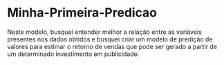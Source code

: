 # Minha-Primeira-Predicao
Neste modelo, busquei entender melhor a relação entre as variáveis presentes nos dados obtidos e busquei criar um modelo de predição de valores para estimar o retorno de vendas que pode ser gerado a partir de um determinado investimento em publicidade.
